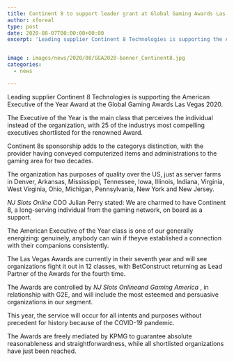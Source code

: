 ```yaml
---
title: Continent 8 to support leader grant at Global Gaming Awards Las Vegas 2020
author: xforeal 
type: post
date: 2020-08-07T00:00:00+00:00
excerpt: 'Leading supplier Continent 8 Technologies is supporting the American Executive of the Year Award at the Global Gaming Awards Las Vegas 2020 '


image : images/news/2020/08/GGA2020-banner_Continent8.jpg
categories:
  - news

---
```

Leading supplier Continent 8 Technologies is supporting the American Executive of the Year Award at the Global Gaming Awards Las Vegas 2020. 

The Executive of the Year is the main class that perceives the individual instead of the organization, with 25 of the industrys most compelling executives shortlisted for the renowned Award. 

Continent 8s sponsorship adds to the categorys distinction, with the provider having conveyed computerized items and administrations to the gaming area for two decades. 

The organization has purposes of quality over the US, just as server farms in Denver, Arkansas, Mississippi, Tennessee, Iowa, Illinois, Indiana, Virginia, West Virginia, Ohio, Michigan, Pennsylvania, New York and New Jersey. 

_NJ Slots Online_ COO Julian Perry stated: We are charmed to have Continent 8, a long-serving individual from the gaming network, on board as a support. 

The American Executive of the Year class is one of our generally energizing: genuinely, anybody can win if theyve established a connection with their companions consistently. 

The Las Vegas Awards are currently in their seventh year and will see organizations fight it out in 12 classes, with BetConstruct returning as Lead Partner of the Awards for the fourth time. 

The Awards are controlled by _NJ Slots Onlineand Gaming America_ , in relationship with G2E, and will include the most esteemed and persuasive organizations in our segment. 

This year, the service will occur for all intents and purposes without precedent for history because of the COVID-19 pandemic. 

The Awards are freely mediated by KPMG to guarantee absolute reasonableness and straightforwardness, while all shortlisted organizations have just been reached.